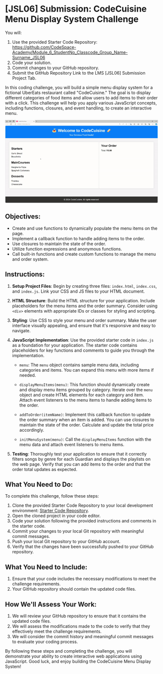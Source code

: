 # [JSL06] Submission: CodeCuisine Menu Display System Challenge

You will:
1. Use the provided Starter Code Repository: https://github.com/CodeSpace-Academy/Module_6_StudentNo_Classcode_Group_Name-Surname_JSL06
2. Code your solution.
3. Commit changes to your GitHub repository.
4. Submit the GitHub Repository Link to the LMS [JSL06] Submission Project Tab.

In this coding challenge, you will build a simple menu display system for a fictional UberEats restaurant called "CodeCuisine." The goal is to display different categories of food items and allow users to add items to their order with a click. This challenge will help you apply various JavaScript concepts, including functions, closures, and event handling, to create an interactive menu.

![alt text](JSL06-solution.gif)

## Objectives:

- Create and use functions to dynamically populate the menu items on the page.
- Implement a callback function to handle adding items to the order.
- Use closures to maintain the state of the order.
- Utilize function expressions and anonymous functions.
- Call built-in functions and create custom functions to manage the menu and order system.

## Instructions:

1. **Setup Project Files**: Begin by creating three files: `index.html`, `index.css`, and `index.js`. Link your CSS and JS files to your HTML document.

2. **HTML Structure**: Build the HTML structure for your application. Include placeholders for the menu items and the order summary. Consider using `<div>` elements with appropriate IDs or classes for styling and scripting.

3. **Styling**: Use CSS to style your menu and order summary. Make the user interface visually appealing, and ensure that it's responsive and easy to navigate.

4. **JavaScript Implementation**: Use the provided starter code in `index.js` as a foundation for your application. The starter code contains placeholders for key functions and comments to guide you through the implementation.

    - `menu`: The `menu` object contains sample menu data, including categories and items. You can expand this menu with more items if needed.

    - `displayMenuItems(menu)`: This function should dynamically create and display menu items grouped by category. Iterate over the `menu` object and create HTML elements for each category and item. Attach event listeners to the menu items to handle adding items to the order.

    - `addToOrder(itemName)`: Implement this callback function to update the order summary when an item is added. You can use closures to maintain the state of the order. Calculate and update the total price accordingly.

    - `initMenuSystem(menu)`: Call the `displayMenuItems` function with the menu data and attach event listeners to menu items.

5. **Testing**: Thoroughly test your application to ensure that it correctly filters songs by genre for each Guardian and displays the playlists on the web page. Verify that you can add items to the order and that the order total updates as expected.

## What You Need to Do:

To complete this challenge, follow these steps:

1. Clone the provided Starter Code Repository to your local development environment: [Starter Code Repository](https://github.com/CodeSpace-Academy/Module_6_StudentNo_Classcode_Group_Name-Surname_JSL06).
2. Open the cloned project in your code editor.
3. Code your solution following the provided instructions and comments in the starter code.
4. Commit your changes to your local Git repository with meaningful commit messages.
5. Push your local Git repository to your GitHub account.
6. Verify that the changes have been successfully pushed to your GitHub repository.

## What You Need to Include:

1. Ensure that your code includes the necessary modifications to meet the challenge requirements.
2. Your GitHub repository should contain the updated code files.

## How We'll Assess Your Work:

1. We will review your GitHub repository to ensure that it contains the updated code files.
2. We will assess the modifications made to the code to verify that they effectively meet the challenge requirements.
3. We will consider the commit history and meaningful commit messages to evaluate your coding process.

By following these steps and completing the challenge, you will demonstrate your ability to create interactive web applications using JavaScript. Good luck, and enjoy building the CodeCuisine Menu Display System!
